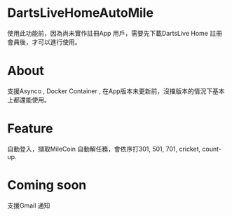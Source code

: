 # DartsLiveHomeAutoMile

使用此功能前，因為尚未實作註冊App 用戶，需要先下載DartsLive Home 註冊會員後，才可以進行使用。

# About

支援Asynco , Docker Container , 在App版本未更新前，沒擋版本的情況下基本上都還能使用。

# Feature

自動登入，擷取MileCoin
自動解任務，會依序打301, 501, 701, cricket, count-up.

# Coming soon

支援Gmail 通知